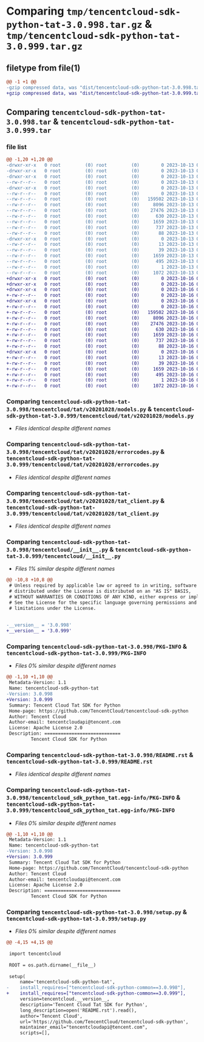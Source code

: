 # Comparing `tmp/tencentcloud-sdk-python-tat-3.0.998.tar.gz` & `tmp/tencentcloud-sdk-python-tat-3.0.999.tar.gz`

## filetype from file(1)

```diff
@@ -1 +1 @@
-gzip compressed data, was "dist/tencentcloud-sdk-python-tat-3.0.998.tar", last modified: Fri Oct 13 00:36:02 2023, max compression
+gzip compressed data, was "dist/tencentcloud-sdk-python-tat-3.0.999.tar", last modified: Mon Oct 16 00:35:16 2023, max compression
```

## Comparing `tencentcloud-sdk-python-tat-3.0.998.tar` & `tencentcloud-sdk-python-tat-3.0.999.tar`

### file list

```diff
@@ -1,20 +1,20 @@
-drwxr-xr-x   0 root         (0) root         (0)        0 2023-10-13 00:36:02.000000 tencentcloud-sdk-python-tat-3.0.998/
-drwxr-xr-x   0 root         (0) root         (0)        0 2023-10-13 00:36:02.000000 tencentcloud-sdk-python-tat-3.0.998/tencentcloud/
-drwxr-xr-x   0 root         (0) root         (0)        0 2023-10-13 00:36:02.000000 tencentcloud-sdk-python-tat-3.0.998/tencentcloud/tat/
--rw-r--r--   0 root         (0) root         (0)        0 2023-10-13 00:36:01.000000 tencentcloud-sdk-python-tat-3.0.998/tencentcloud/tat/__init__.py
-drwxr-xr-x   0 root         (0) root         (0)        0 2023-10-13 00:36:02.000000 tencentcloud-sdk-python-tat-3.0.998/tencentcloud/tat/v20201028/
--rw-r--r--   0 root         (0) root         (0)        0 2023-10-13 00:36:01.000000 tencentcloud-sdk-python-tat-3.0.998/tencentcloud/tat/v20201028/__init__.py
--rw-r--r--   0 root         (0) root         (0)   159502 2023-10-13 00:36:01.000000 tencentcloud-sdk-python-tat-3.0.998/tencentcloud/tat/v20201028/models.py
--rw-r--r--   0 root         (0) root         (0)     8096 2023-10-13 00:36:01.000000 tencentcloud-sdk-python-tat-3.0.998/tencentcloud/tat/v20201028/errorcodes.py
--rw-r--r--   0 root         (0) root         (0)    27476 2023-10-13 00:36:01.000000 tencentcloud-sdk-python-tat-3.0.998/tencentcloud/tat/v20201028/tat_client.py
--rw-r--r--   0 root         (0) root         (0)      630 2023-10-13 00:36:01.000000 tencentcloud-sdk-python-tat-3.0.998/tencentcloud/__init__.py
--rw-r--r--   0 root         (0) root         (0)     1659 2023-10-13 00:36:02.000000 tencentcloud-sdk-python-tat-3.0.998/PKG-INFO
--rw-r--r--   0 root         (0) root         (0)      737 2023-10-13 00:36:01.000000 tencentcloud-sdk-python-tat-3.0.998/README.rst
--rw-r--r--   0 root         (0) root         (0)       88 2023-10-13 00:36:02.000000 tencentcloud-sdk-python-tat-3.0.998/setup.cfg
-drwxr-xr-x   0 root         (0) root         (0)        0 2023-10-13 00:36:02.000000 tencentcloud-sdk-python-tat-3.0.998/tencentcloud_sdk_python_tat.egg-info/
--rw-r--r--   0 root         (0) root         (0)       13 2023-10-13 00:36:01.000000 tencentcloud-sdk-python-tat-3.0.998/tencentcloud_sdk_python_tat.egg-info/top_level.txt
--rw-r--r--   0 root         (0) root         (0)       39 2023-10-13 00:36:01.000000 tencentcloud-sdk-python-tat-3.0.998/tencentcloud_sdk_python_tat.egg-info/requires.txt
--rw-r--r--   0 root         (0) root         (0)     1659 2023-10-13 00:36:01.000000 tencentcloud-sdk-python-tat-3.0.998/tencentcloud_sdk_python_tat.egg-info/PKG-INFO
--rw-r--r--   0 root         (0) root         (0)      495 2023-10-13 00:36:01.000000 tencentcloud-sdk-python-tat-3.0.998/tencentcloud_sdk_python_tat.egg-info/SOURCES.txt
--rw-r--r--   0 root         (0) root         (0)        1 2023-10-13 00:36:01.000000 tencentcloud-sdk-python-tat-3.0.998/tencentcloud_sdk_python_tat.egg-info/dependency_links.txt
--rw-r--r--   0 root         (0) root         (0)     1072 2023-10-13 00:36:01.000000 tencentcloud-sdk-python-tat-3.0.998/setup.py
+drwxr-xr-x   0 root         (0) root         (0)        0 2023-10-16 00:35:16.000000 tencentcloud-sdk-python-tat-3.0.999/
+drwxr-xr-x   0 root         (0) root         (0)        0 2023-10-16 00:35:16.000000 tencentcloud-sdk-python-tat-3.0.999/tencentcloud/
+drwxr-xr-x   0 root         (0) root         (0)        0 2023-10-16 00:35:16.000000 tencentcloud-sdk-python-tat-3.0.999/tencentcloud/tat/
+-rw-r--r--   0 root         (0) root         (0)        0 2023-10-16 00:35:16.000000 tencentcloud-sdk-python-tat-3.0.999/tencentcloud/tat/__init__.py
+drwxr-xr-x   0 root         (0) root         (0)        0 2023-10-16 00:35:16.000000 tencentcloud-sdk-python-tat-3.0.999/tencentcloud/tat/v20201028/
+-rw-r--r--   0 root         (0) root         (0)        0 2023-10-16 00:35:16.000000 tencentcloud-sdk-python-tat-3.0.999/tencentcloud/tat/v20201028/__init__.py
+-rw-r--r--   0 root         (0) root         (0)   159502 2023-10-16 00:35:16.000000 tencentcloud-sdk-python-tat-3.0.999/tencentcloud/tat/v20201028/models.py
+-rw-r--r--   0 root         (0) root         (0)     8096 2023-10-16 00:35:16.000000 tencentcloud-sdk-python-tat-3.0.999/tencentcloud/tat/v20201028/errorcodes.py
+-rw-r--r--   0 root         (0) root         (0)    27476 2023-10-16 00:35:16.000000 tencentcloud-sdk-python-tat-3.0.999/tencentcloud/tat/v20201028/tat_client.py
+-rw-r--r--   0 root         (0) root         (0)      630 2023-10-16 00:35:16.000000 tencentcloud-sdk-python-tat-3.0.999/tencentcloud/__init__.py
+-rw-r--r--   0 root         (0) root         (0)     1659 2023-10-16 00:35:16.000000 tencentcloud-sdk-python-tat-3.0.999/PKG-INFO
+-rw-r--r--   0 root         (0) root         (0)      737 2023-10-16 00:35:16.000000 tencentcloud-sdk-python-tat-3.0.999/README.rst
+-rw-r--r--   0 root         (0) root         (0)       88 2023-10-16 00:35:16.000000 tencentcloud-sdk-python-tat-3.0.999/setup.cfg
+drwxr-xr-x   0 root         (0) root         (0)        0 2023-10-16 00:35:16.000000 tencentcloud-sdk-python-tat-3.0.999/tencentcloud_sdk_python_tat.egg-info/
+-rw-r--r--   0 root         (0) root         (0)       13 2023-10-16 00:35:16.000000 tencentcloud-sdk-python-tat-3.0.999/tencentcloud_sdk_python_tat.egg-info/top_level.txt
+-rw-r--r--   0 root         (0) root         (0)       39 2023-10-16 00:35:16.000000 tencentcloud-sdk-python-tat-3.0.999/tencentcloud_sdk_python_tat.egg-info/requires.txt
+-rw-r--r--   0 root         (0) root         (0)     1659 2023-10-16 00:35:16.000000 tencentcloud-sdk-python-tat-3.0.999/tencentcloud_sdk_python_tat.egg-info/PKG-INFO
+-rw-r--r--   0 root         (0) root         (0)      495 2023-10-16 00:35:16.000000 tencentcloud-sdk-python-tat-3.0.999/tencentcloud_sdk_python_tat.egg-info/SOURCES.txt
+-rw-r--r--   0 root         (0) root         (0)        1 2023-10-16 00:35:16.000000 tencentcloud-sdk-python-tat-3.0.999/tencentcloud_sdk_python_tat.egg-info/dependency_links.txt
+-rw-r--r--   0 root         (0) root         (0)     1072 2023-10-16 00:35:16.000000 tencentcloud-sdk-python-tat-3.0.999/setup.py
```

### Comparing `tencentcloud-sdk-python-tat-3.0.998/tencentcloud/tat/v20201028/models.py` & `tencentcloud-sdk-python-tat-3.0.999/tencentcloud/tat/v20201028/models.py`

 * *Files identical despite different names*

### Comparing `tencentcloud-sdk-python-tat-3.0.998/tencentcloud/tat/v20201028/errorcodes.py` & `tencentcloud-sdk-python-tat-3.0.999/tencentcloud/tat/v20201028/errorcodes.py`

 * *Files identical despite different names*

### Comparing `tencentcloud-sdk-python-tat-3.0.998/tencentcloud/tat/v20201028/tat_client.py` & `tencentcloud-sdk-python-tat-3.0.999/tencentcloud/tat/v20201028/tat_client.py`

 * *Files identical despite different names*

### Comparing `tencentcloud-sdk-python-tat-3.0.998/tencentcloud/__init__.py` & `tencentcloud-sdk-python-tat-3.0.999/tencentcloud/__init__.py`

 * *Files 1% similar despite different names*

```diff
@@ -10,8 +10,8 @@
 # Unless required by applicable law or agreed to in writing, software
 # distributed under the License is distributed on an "AS IS" BASIS,
 # WITHOUT WARRANTIES OR CONDITIONS OF ANY KIND, either express or implied.
 # See the License for the specific language governing permissions and
 # limitations under the License.
 
 
-__version__ = '3.0.998'
+__version__ = '3.0.999'
```

### Comparing `tencentcloud-sdk-python-tat-3.0.998/PKG-INFO` & `tencentcloud-sdk-python-tat-3.0.999/PKG-INFO`

 * *Files 0% similar despite different names*

```diff
@@ -1,10 +1,10 @@
 Metadata-Version: 1.1
 Name: tencentcloud-sdk-python-tat
-Version: 3.0.998
+Version: 3.0.999
 Summary: Tencent Cloud Tat SDK for Python
 Home-page: https://github.com/TencentCloud/tencentcloud-sdk-python
 Author: Tencent Cloud
 Author-email: tencentcloudapi@tencent.com
 License: Apache License 2.0
 Description: ============================
         Tencent Cloud SDK for Python
```

### Comparing `tencentcloud-sdk-python-tat-3.0.998/README.rst` & `tencentcloud-sdk-python-tat-3.0.999/README.rst`

 * *Files identical despite different names*

### Comparing `tencentcloud-sdk-python-tat-3.0.998/tencentcloud_sdk_python_tat.egg-info/PKG-INFO` & `tencentcloud-sdk-python-tat-3.0.999/tencentcloud_sdk_python_tat.egg-info/PKG-INFO`

 * *Files 0% similar despite different names*

```diff
@@ -1,10 +1,10 @@
 Metadata-Version: 1.1
 Name: tencentcloud-sdk-python-tat
-Version: 3.0.998
+Version: 3.0.999
 Summary: Tencent Cloud Tat SDK for Python
 Home-page: https://github.com/TencentCloud/tencentcloud-sdk-python
 Author: Tencent Cloud
 Author-email: tencentcloudapi@tencent.com
 License: Apache License 2.0
 Description: ============================
         Tencent Cloud SDK for Python
```

### Comparing `tencentcloud-sdk-python-tat-3.0.998/setup.py` & `tencentcloud-sdk-python-tat-3.0.999/setup.py`

 * *Files 0% similar despite different names*

```diff
@@ -4,15 +4,15 @@
 
 import tencentcloud
 
 ROOT = os.path.dirname(__file__)
 
 setup(
     name='tencentcloud-sdk-python-tat',
-    install_requires=["tencentcloud-sdk-python-common==3.0.998"],
+    install_requires=["tencentcloud-sdk-python-common==3.0.999"],
     version=tencentcloud.__version__,
     description='Tencent Cloud Tat SDK for Python',
     long_description=open('README.rst').read(),
     author='Tencent Cloud',
     url='https://github.com/TencentCloud/tencentcloud-sdk-python',
     maintainer_email="tencentcloudapi@tencent.com",
     scripts=[],
```

